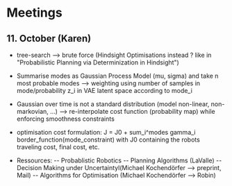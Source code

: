 # Meetings

## 11. October (Karen)
- tree-search --> brute force (Hindsight Optimisations instead ? like in "Probabilistic Planning via Determinization in Hindsight")
- Summarise modes as Gaussian Process Model (mu, sigma) and take n most probable modes
--> weighting using number of samples in mode/probability z_i in VAE latent space according to mode_i
- Gaussian over time is not a standard distribution (model non-linear, non-markovian, ...) --> re-interpolate cost function (probability map) while enforcing smoothness constraints
- optimisation cost formulation: 
J = J0 + sum_i^modes gamma_i border_function(mode_constraint) 
with J0 containing the robots traveling cost, final cost, etc. 

- Ressources: 
-- Probablistic Robotics
-- Planning Algorithms (LaValle)
-- Decision Making under Uncertaintyl(Michael Kochendörfer --> preprint, Mail)
-- Algorithms for Optimisation (Michael Kochendörfer --> Robin)